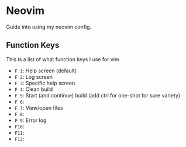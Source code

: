 # Neovim

Guide into using my neovim config.

## Function Keys

This is a list of what function keys I use for vim

* `F 1`: Help screen (default)
* `F 2`: Log screen
* `F 3`: Specific help screen
* `F 4`: Clean build
* `F 5`: Start (and continue) build (add ctrl for one-shot for sure variety)
* `F 6`:
* `F 7`: View/open files
* `F 8`:
* `F 9`: Error log
* `F10`:
* `F11`:
* `F12`:
